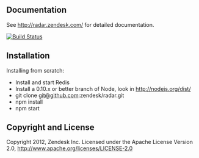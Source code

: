 ## Documentation

See http://radar.zendesk.com/ for detailed documentation.

[![Build Status](https://secure.travis-ci.org/zendesk/radar.png?branch=master)](https://travis-ci.org/zendesk/radar)

## Installation

Installing from scratch:

- Install and start Redis
- Install a 0.10.x or better branch of Node, look in http://nodejs.org/dist/
- git clone git@github.com:zendesk/radar.git
- npm install
- npm start

## Copyright and License

Copyright 2012, Zendesk Inc.
Licensed under the Apache License Version 2.0, http://www.apache.org/licenses/LICENSE-2.0
